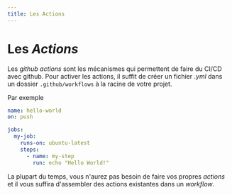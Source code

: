```yaml
---
title: Les Actions
---
```


# Les _Actions_

Les _github actions_ sont les mécanismes qui permettent de faire du CI/CD
avec github. Pour activer les actions, il suffit de créer un fichier _.yml_
dans un dossier `.github/workflows` à la racine de votre projet.

Par exemple 

```yaml title=".github/workflows/hello.yml" linenums="1"
name: hello-world
on: push

jobs:
  my-job:
    runs-on: ubuntu-latest
    steps:
      - name: my-step
        run: echo "Hello World!"
```

La plupart du temps, vous n'aurez pas besoin de faire vos propres _actions_
et il vous suffira d'assembler des actions existantes dans un _workflow_.